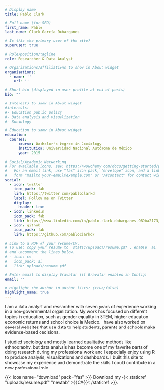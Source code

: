 ```yaml
---
# Display name
title: Pablo Clark

# Full name (for SEO)
first_name: Pablo
last_name: Clark García Dobarganes

# Is this the primary user of the site?
superuser: true

# Role/position/tagline
role: Researcher & Data Analyst

# Organizations/Affiliations to show in About widget
organizations:
  - name: ''
    url: ''

# Short bio (displayed in user profile at end of posts)
bio: ""

# Interests to show in About widget
#interests:
#- Education public policy
#- Data analysis and visualization
#- Sociology

# Education to show in About widget
education:
  courses:
    - course: Bachelor's Degree in Sociology
      institution: Universidad Nacional Autónoma de México
      year: 2015

# Social/Academic Networking
# For available icons, see: https://wowchemy.com/docs/getting-started/page-builder/#icons
#   For an email link, use "fas" icon pack, "envelope" icon, and a link in the
#   form "mailto:your-email@example.com" or "/#contact" for contact widget.
social:
  - icon: twitter
    icon_pack: fab
    link: https://twitter.com/pabloclarkd
    label: Follow me on Twitter
    display:
      header: true
  - icon: linkedin
    icon_pack: fab
    link: https://www.linkedin.com/in/pablo-clark-dobarganes-989ba2173/
  - icon: github
    icon_pack: fab
    link: https://github.com/pabloclarkd/

# Link to a PDF of your resume/CV.
# To use: copy your resume to `static/uploads/resume.pdf`, enable `ai` icons in `params.yaml`,
# and uncomment the lines below.
# - icon: cv
#   icon_pack: ai
#   link: uploads/resume.pdf

# Enter email to display Gravatar (if Gravatar enabled in Config)
email: ''

# Highlight the author in author lists? (true/false)
highlight_name: true
---
```


I am a data analyst and researcher with seven years of experience working in a non-governmental organization. My work has focused on different topics in education, such as gender equality in STEM, higher education economic returns and school choice in Mexico. I have also worked on several websites that use data to help students, parents and schools make evidence-based decisions. 


I studied sociology and mostly learned qualitative methods like ethnography, but data analysis has become one of my favorite parts of doing research during my professional work and I especially enjoy using R to produce analysis, visualizations and dashboards. I built this site to showcase my experience and demonstrate the skills I could contribute in a new professional role.

{{< icon name="download" pack="fas" >}} Download my {{< staticref "uploads/resume.pdf" "newtab" >}}CV{{< /staticref >}}.